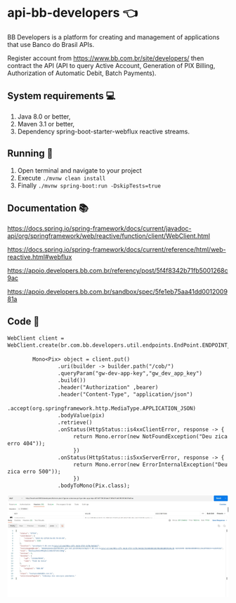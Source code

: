 # api-bb-developers :point_left:

BB Developers is a platform for creating and management of applications that use Banco do Brasil APIs.

Register account from https://www.bb.com.br/site/developers/ then contract the API (API to query Active Account, Generation of PIX Billing, Authorization of Automatic Debit, Batch Payments).

System requirements :computer:
-------------------

1. Java 8.0 or better, 
2. Maven 3.1 or better, 
3. Dependency spring-boot-starter-webflux reactive streams.

Running :electric_plug:
-------------------

1. Open terminal and navigate to your project
2. Execute  ``` ./mvnw clean install  ```
3. Finally  ``` ./mvnw spring-boot:run -DskipTests=true ```

Documentation :books:
-------------------

https://docs.spring.io/spring-framework/docs/current/javadoc-api/org/springframework/web/reactive/function/client/WebClient.html

https://docs.spring.io/spring-framework/docs/current/reference/html/web-reactive.html#webflux

https://apoio.developers.bb.com.br/referency/post/5f4f8342b71fb5001268c9ac

https://apoio.developers.bb.com.br/sandbox/spec/5fe1eb75aa41dd001200981a

Code :pencil:
-------------------------
```
WebClient client = WebClient.create(br.com.bb.developers.util.endpoints.EndPoint.ENDPOINT_PIX_COBRANCA);
		
		Mono<Pix> object = client.put()
				.uri(builder -> builder.path("/cob/")
				.queryParam("gw-dev-app-key","gw_dev_app_key")
				.build())
				.header("Authorization" ,bearer)
				.header("Content-Type", "application/json")
				.accept(org.springframework.http.MediaType.APPLICATION_JSON)
				.bodyValue(pix)
				.retrieve()
				.onStatus(HttpStatus::is4xxClientError, response -> {
	                 return Mono.error(new NotFoundException("Deu zica erro 404"));
	                 })
				.onStatus(HttpStatus::is5xxServerError, response -> {
	                 return Mono.error(new ErrorInternalException("Deu zica erro 500"));
	                 })
				.bodyToMono(Pix.class);

```
<img src="https://github.com/fredyefra/api-bb-developers-miscellaneous/blob/master/src/main/resources/img/image-pix.jpg" alt="My-cool-logo"/>
